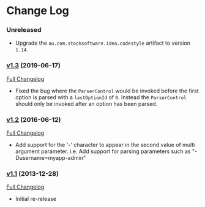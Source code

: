 # Change Log

### Unreleased

* Upgrade the `au.com.stocksoftware.idea.codestyle` artifact to version `1.14`.

### [v1.3](https://github.com/realityforge/getopt4j/tree/v1.3) (2019-06-17)
[Full Changelog](https://github.com/realityforge/getopt4j/compare/v1.2...v1.3)

* Fixed the bug where the `ParserControl` would be invoked before the first option is parsed with a `lastOptionId` of `0`. Instead the `ParserControl` should only be invoked after an option has been parsed.

### [v1.2](https://github.com/realityforge/getopt4j/tree/v1.2) (2016-06-12)
[Full Changelog](https://github.com/realityforge/giggle/compare/v1.1...v1.2)

* Add support for the '-' character to appear in the second value of multi argument
  parameter. i.e. Add support for parsing parameters such as "-Dusername=myapp-admin"

### [v1.1](https://github.com/realityforge/getopt4j/tree/v1.1) (2013-12-28)
[Full Changelog](https://github.com/realityforge/giggle/compare/aa9e01d010595ef077d9bd2ceec64ef4da06e4f7...v1.1)

* Initial re-release
